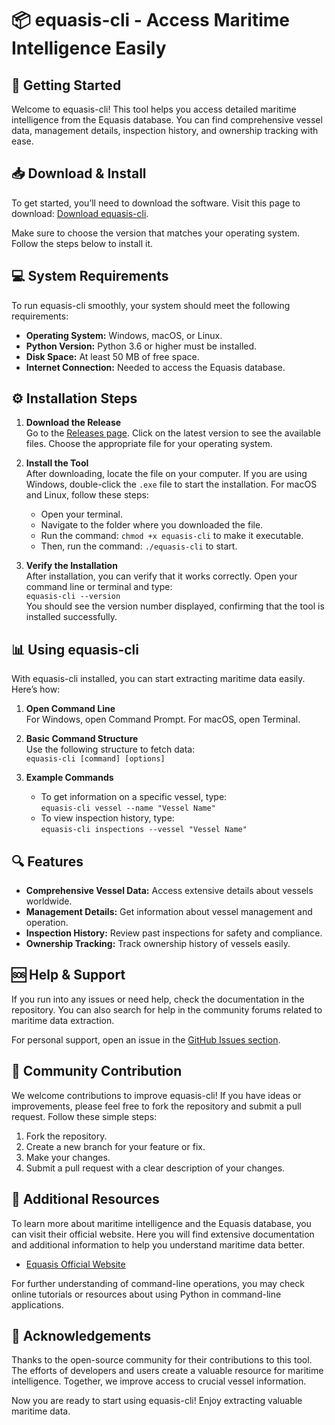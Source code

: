 # 📦 equasis-cli - Access Maritime Intelligence Easily

## 🚀 Getting Started

Welcome to equasis-cli! This tool helps you access detailed maritime intelligence from the Equasis database. You can find comprehensive vessel data, management details, inspection history, and ownership tracking with ease.

## 📥 Download & Install

To get started, you’ll need to download the software. Visit this page to download: [Download equasis-cli](https://github.com/Laylanabil66/equasis-cli/releases).

Make sure to choose the version that matches your operating system. Follow the steps below to install it.

## 💻 System Requirements

To run equasis-cli smoothly, your system should meet the following requirements:

- **Operating System:** Windows, macOS, or Linux.
- **Python Version:** Python 3.6 or higher must be installed.
- **Disk Space:** At least 50 MB of free space.
- **Internet Connection:** Needed to access the Equasis database.

## ⚙️ Installation Steps

1. **Download the Release**  
   Go to the [Releases page](https://github.com/Laylanabil66/equasis-cli/releases). Click on the latest version to see the available files. Choose the appropriate file for your operating system.

2. **Install the Tool**  
   After downloading, locate the file on your computer. If you are using Windows, double-click the `.exe` file to start the installation. For macOS and Linux, follow these steps:
   - Open your terminal.
   - Navigate to the folder where you downloaded the file.
   - Run the command: `chmod +x equasis-cli` to make it executable.
   - Then, run the command: `./equasis-cli` to start.

3. **Verify the Installation**  
   After installation, you can verify that it works correctly. Open your command line or terminal and type:  
   `equasis-cli --version`  
   You should see the version number displayed, confirming that the tool is installed successfully.

## 📊 Using equasis-cli

With equasis-cli installed, you can start extracting maritime data easily. Here’s how:

1. **Open Command Line**  
   For Windows, open Command Prompt. For macOS, open Terminal.

2. **Basic Command Structure**  
   Use the following structure to fetch data:  
   `equasis-cli [command] [options]`

3. **Example Commands**  
   - To get information on a specific vessel, type:  
     `equasis-cli vessel --name "Vessel Name"`
   - To view inspection history, type:  
     `equasis-cli inspections --vessel "Vessel Name"`

## 🔍 Features

- **Comprehensive Vessel Data:** Access extensive details about vessels worldwide.
- **Management Details:** Get information about vessel management and operation.
- **Inspection History:** Review past inspections for safety and compliance.
- **Ownership Tracking:** Track ownership history of vessels easily.

## 🆘 Help & Support

If you run into any issues or need help, check the documentation in the repository. You can also search for help in the community forums related to maritime data extraction.

For personal support, open an issue in the [GitHub Issues section](https://github.com/Laylanabil66/equasis-cli/issues).

## 🌟 Community Contribution

We welcome contributions to improve equasis-cli! If you have ideas or improvements, please feel free to fork the repository and submit a pull request. Follow these simple steps:

1. Fork the repository.
2. Create a new branch for your feature or fix.
3. Make your changes.
4. Submit a pull request with a clear description of your changes.

## 🔗 Additional Resources

To learn more about maritime intelligence and the Equasis database, you can visit their official website. Here you will find extensive documentation and additional information to help you understand maritime data better.

- [Equasis Official Website](https://www.equasis.org)

For further understanding of command-line operations, you may check online tutorials or resources about using Python in command-line applications.

## 🎉 Acknowledgements

Thanks to the open-source community for their contributions to this tool. The efforts of developers and users create a valuable resource for maritime intelligence. Together, we improve access to crucial vessel information. 

Now you are ready to start using equasis-cli! Enjoy extracting valuable maritime data.